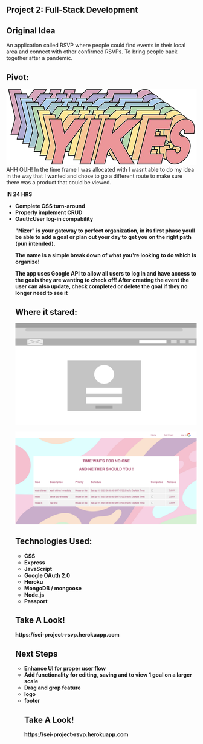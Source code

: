 <h2>Project 2: Full-Stack Development</h2>
<h2>Original Idea</h2>
An application called RSVP where people could find events in their local area and connect with other confirmed RSVPs. To bring people back together after a pandemic.

<h2>Pivot:</h2>

![yikes](./public/images/yikes.png)<br>
AHH OUH! In the time frame I was allocated with I wasnt able to do my idea in the way that I wanted and chose to go a different route to make sure there was a product that could be viewed.

<b>IN 24 HRS<b>
<ul>
<li>Complete CSS turn-around</li>
<li>Properly implement CRUD</li>
<li>Oauth:User log-in compability</li>

<p>"Nizer" is your gateway to perfect organization, in its first phase youll be able to add a goal or plan out your day to get you on the right <b>path</b> (pun intended).<br>

The name is a simple break down of what you're looking to do which is organize!<br>


The app uses Google API to allow all users to log in and have access to the goals they are wanting to check off! After creating the event the user can also update, check completed or delete the goal if they no longer need to see it
</p>


<h2>Where it stared:</h2>

![wireframe](./public/images/w1.png)  

![view page](./public/images/goal.png)  
<h2>Technologies Used:</h2>
<ul>
<li>CSS</li>
<li>Express</li>
<li>JavaScript</li>
<li>Google OAuth 2.0</li>
<li>Heroku</li>
<li>MongoDB / mongoose</li>
<li>Node.js</li>
<li>Passport</li>
</ul>
<h2>Take A Look!</h2>
https://sei-project-rsvp.herokuapp.com

<h2>Next Steps</h2>
<ul>
<li> Enhance UI for proper user flow</li>
<li> Add functionality for editing, saving and to view 1 goal on a larger scale</li>
<li>Drag and grop feature</li>
<li>logo</logo>
<li>footer</li>

<h2>Take A Look!</h2>
https://sei-project-rsvp.herokuapp.com